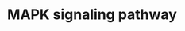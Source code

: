 ---
annotations:
- id: PW:0000007
  parent: signaling pathway
  type: Pathway Ontology
  value: mitogen activated protein kinase signaling pathway
- id: PW:0000007
  parent: signaling pathway
  type: Pathway Ontology
  value: mitogen activated protein kinase signaling pathway
authors:
- MaintBot
- Khanspers
- Ddigles
- Mkutmon
- Egonw
- Eweitz
description: 'The mitogen-activated protein kinase (MAPK) cascade is a highly conserved
  module that is involved in various cellular functions, including cell proliferation,
  differentiation and migration. Mammals express at least four distinctly regulated
  groups of MAPKs, extracellular signal-related kinases (ERK)-1/2, Jun amino-terminal
  kinases (JNK1/2/3), p38 proteins (p38alpha/beta/gamma/delta) and ERK5, that are
  activated by specific MAPKKs: MEK1/2 for ERK1/2, MKK3/6 for the p38, MKK4/7 (JNKK1/2)
  for the JNKs, and MEK5 for ERK5. Each MAPKK, however, can be activated by more than
  one MAPKKK, increasing the complexity and diversity of MAPK signalling. Presumably
  each MAPKKK confers responsiveness to distinct stimuli. For example, activation
  of ERK1/2 by growth factors depends on the MAPKKK c-Raf, but other MAPKKKs may activate
  ERK1/2 in response to pro-inflammatory stimuli.  Source: KEGG http://www.genome.jp/dbget-bin/www_bget?pathway:map04010'
last-edited: 2021-05-13
organisms:
- Danio rerio
redirect_from:
- /index.php/Pathway:WP1337
- /instance/WP1337
- /instance/WP1337_r116770
revision: r116770
schema-jsonld:
- '@context': https://schema.org/
  '@id': https://wikipathways.github.io/pathways/WP1337.html
  '@type': Dataset
  creator:
    '@type': Organization
    name: WikiPathways
  description: 'The mitogen-activated protein kinase (MAPK) cascade is a highly conserved
    module that is involved in various cellular functions, including cell proliferation,
    differentiation and migration. Mammals express at least four distinctly regulated
    groups of MAPKs, extracellular signal-related kinases (ERK)-1/2, Jun amino-terminal
    kinases (JNK1/2/3), p38 proteins (p38alpha/beta/gamma/delta) and ERK5, that are
    activated by specific MAPKKs: MEK1/2 for ERK1/2, MKK3/6 for the p38, MKK4/7 (JNKK1/2)
    for the JNKs, and MEK5 for ERK5. Each MAPKK, however, can be activated by more
    than one MAPKKK, increasing the complexity and diversity of MAPK signalling. Presumably
    each MAPKKK confers responsiveness to distinct stimuli. For example, activation
    of ERK1/2 by growth factors depends on the MAPKKK c-Raf, but other MAPKKKs may
    activate ERK1/2 in response to pro-inflammatory stimuli.  Source: KEGG http://www.genome.jp/dbget-bin/www_bget?pathway:map04010'
  keywords:
  - CABZ01062511.1
  - CABZ01068093.1
  - CABZ01078737.1
  - CACNA2D3
  - CU855885.1
  - Ca2+
  - DAG
  - GNG12
  - IP3
  - LPS
  - MAP3K11
  - MAP3K13
  - MAP3K6
  - MRAS
  - PDGFRB
  - PRKCA
  - RASA2
  - RASGRF1
  - akt1
  - akt2
  - akt3b
  - arrb1
  - arrb2b
  - atf2
  - atf4a
  - bdnf
  - braf
  - cAMP
  - cacna1aa
  - cacna1bb
  - cacna1c
  - cacna1ea
  - cacna1fb
  - cacna1g
  - cacna1ha
  - cacna1i
  - cacna1sb
  - cacna2d1a
  - cacna2d2b
  - cacna2d4b
  - cacnb1
  - cacnb2a
  - cacnb3b
  - cacnb4a
  - cacng1b
  - cacng2a
  - cacng3a
  - cacng4b
  - cacng5b
  - cacng6a
  - cacng7b
  - cacng8a
  - casp3b
  - cdc25b
  - cdc42l2
  - cfap74
  - chuk
  - crk
  - crkl
  - daxx
  - ddit3
  - dusp1
  - dusp10
  - dusp16
  - dusp2
  - dusp3a
  - dusp4
  - dusp6
  - dusp7
  - dusp8b
  - ecsit
  - egf
  - egfra
  - elk1
  - elk4
  - fas
  - faslg
  - fgf10a
  - fgf11b
  - fgf12b
  - fgf13b
  - fgf14
  - fgf16
  - fgf17
  - fgf18a
  - fgf19
  - fgf2
  - fgf20a
  - fgf21
  - fgf22
  - fgf23
  - fgf3
  - fgf4
  - fgf5
  - fgf6a
  - fgf7
  - fgf8a
  - fgfr1b
  - fgfr2
  - fgfr3
  - fgfr4
  - flna
  - flnbl
  - flnca
  - fosab
  - gadd45aa
  - gna12a
  - grb2a
  - hrasa
  - hsc70
  - hspa8
  - hspb1
  - ikbkb
  - ikbkg
  - il1b
  - jun
  - jund
  - lamtor3
  - lrrk2
  - map2k1
  - map2k2a
  - map2k4a
  - map2k5
  - map2k6
  - map2k7
  - map3k1
  - map3k12
  - map3k14a
  - map3k2
  - map3k4
  - map3k5
  - map3k7
  - map3k8
  - map4k3b
  - map4k6
  - mapk1
  - mapk10
  - mapk11
  - mapk12b
  - mapk13
  - mapk14a
  - mapk3
  - mapk7
  - mapk8a
  - mapk8ip1a
  - mapk8ip2
  - mapk8ip3
  - mapk9
  - mapkapk2a
  - mapkapk3
  - mapkapk5
  - maptb
  - max
  - mef2ca
  - mknk1
  - mknk2b
  - mos
  - myca
  - nf1a
  - nfatc1
  - nfatc3a
  - nfkb1
  - nfkb2
  - ngfb
  - nlk2
  - nr4a1
  - nras
  - ntf3
  - ntrk1
  - ntrk2b
  - pak2a
  - pdgfab
  - pdgfba
  - pla2g4aa
  - pla2g4f.1
  - ppm1ab
  - ppm1bb
  - ppp3cca
  - ppp3r1a
  - ppp5c
  - prkacab
  - prkacba
  - prkcdb
  - prkcg
  - ptpn5
  - rac1b
  - rac2
  - rac3b
  - raf1a
  - rap1aa
  - rap1b
  - rapgef2
  - rasa1b
  - rasgrf2a
  - rasgrp2
  - rasgrp3
  - rasgrp4
  - rela
  - relb
  - rps6ka4
  - rps6ka5
  - rras
  - rras2
  - sos1
  - sos2
  - srfa
  - stk3
  - stmn1a
  - tab1
  - tab2
  - taok1b
  - taok2b
  - taok3b
  - tgfb1a
  - tgfb2
  - tgfb3
  - tgfbr1a
  - tgfbr2b
  - tnfb
  - tnfrsf1a
  - tp53
  - traf6
  - unm_sa808
  - zak
  license: CC0
  name: MAPK signaling pathway
seo: CreativeWork
title: MAPK signaling pathway
wpid: WP1337
---